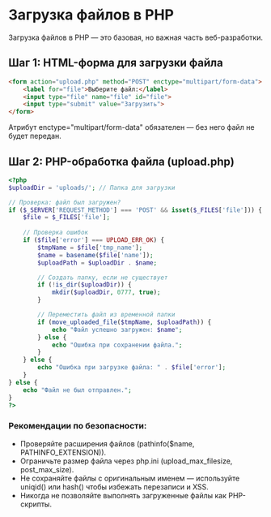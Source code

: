 # Загрузка файлов в PHP
Загрузка файлов в PHP — это базовая, но важная часть веб-разработки. 

## Шаг 1: HTML-форма для загрузки файла
```html
<form action="upload.php" method="POST" enctype="multipart/form-data">
    <label for="file">Выберите файл:</label>
    <input type="file" name="file" id="file">
    <input type="submit" value="Загрузить">
</form>
```

Атрибут enctype="multipart/form-data" обязателен — без него файл не будет передан.

## Шаг 2: PHP-обработка файла (upload.php)
```php
<?php
$uploadDir = 'uploads/'; // Папка для загрузки

// Проверка: файл был загружен?
if ($_SERVER['REQUEST_METHOD'] === 'POST' && isset($_FILES['file'])) {
    $file = $_FILES['file'];
    
    // Проверка ошибок
    if ($file['error'] === UPLOAD_ERR_OK) {
        $tmpName = $file['tmp_name'];
        $name = basename($file['name']);
        $uploadPath = $uploadDir . $name;

        // Создать папку, если не существует
        if (!is_dir($uploadDir)) {
            mkdir($uploadDir, 0777, true);
        }

        // Переместить файл из временной папки
        if (move_uploaded_file($tmpName, $uploadPath)) {
            echo "Файл успешно загружен: $name";
        } else {
            echo "Ошибка при сохранении файла.";
        }
    } else {
        echo "Ошибка при загрузке файла: " . $file['error'];
    }
} else {
    echo "Файл не был отправлен.";
}
?>
```

### Рекомендации по безопасности:
- Проверяйте расширения файлов (pathinfo($name, PATHINFO_EXTENSION)).
- Ограничьте размер файла через php.ini (upload_max_filesize, post_max_size).
- Не сохраняйте файлы с оригинальным именем — используйте uniqid() или hash() чтобы избежать перезаписи и XSS.
- Никогда не позволяйте выполнять загруженные файлы как PHP-скрипты.
